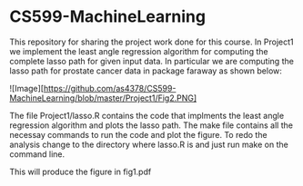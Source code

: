 # CS599-MachineLearning

This repository for sharing the project work done for this course.
In Project1 we implement the least angle regression algorithm for computing the complete lasso path for given input data.
In particular we are computing the lasso path for prostate cancer data in package faraway as shown below:

![Image][https://github.com/as4378/CS599-MachineLearning/blob/master/Project1/Fig2.PNG]

The file Project1/lasso.R contains the code that implments the least angle regression algorithm and plots the lasso path.
The make file contains all the necessay commands to run the code and plot the figure. To redo the analysis change to the directory where lasso.R is and just run make on the command line.

This will produce the figure in fig1.pdf
